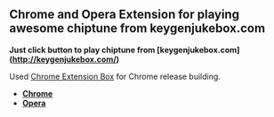 Chrome and Opera Extension for playing awesome chiptune from keygenjukebox.com
------------------------------------------------------------------------------

**Just click button to play chiptune from [keygenjukebox.com] (http://keygenjukebox.com/)**


Used [Chrome Extension Box](https://github.com/onikienko/chrome-extensions-box) for Chrome release building.

- **[Chrome](https://chrome.google.com/webstore/detail/keygenjukebox-play-button/olephdnjkkjiidgifanfiimkbbcaogid)**
- **[Opera](https://addons.opera.com/ru/extensions/details/keygenjukebox-play-button/?display=en)**
